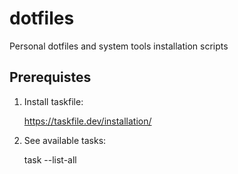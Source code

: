 # dotfiles
Personal dotfiles and system tools installation scripts


## Prerequistes

1. Install taskfile:

   https://taskfile.dev/installation/

2. See available tasks:

   task --list-all

